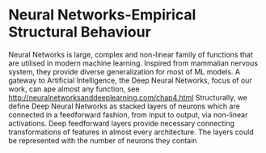 # Neural Networks-Empirical Structural Behaviour
Neural Networks is large, complex and non-linear family of functions that are utilised in modern machine learning. Inspired from mammalian nervous system, they provide diverse generalization for most of ML models. A gateway to Artificial Intelligence, the Deep Neural Networks, focus of our work, can ape almost any function, see http://neuralnetworksanddeeplearning.com/chap4.html
Structurally, we define Deep Neural Networks as stacked layers of neurons which are connected in a feedforward fashion, from input to output, via non-linear activations. Deep feedforward layers provide necessary connecting transformations of features in almost every architecture.<pic><equations>
The layers could be represented with the number of neurons they contain <math array> and a list of neurons given activation define morphology of a network.
Inputs & Outputs range ......
Functionally, at every synaptic junction there is a non-linear activation function, which, on the expense of increased classificability kills invertibility. Feedforwarding the many-one behaviour provides great filtering, which essentially allow quick aping abilities, makes reverse estimation 
Further, the non-linear behaviour makes it smooth inference 
In this study, we just consider
